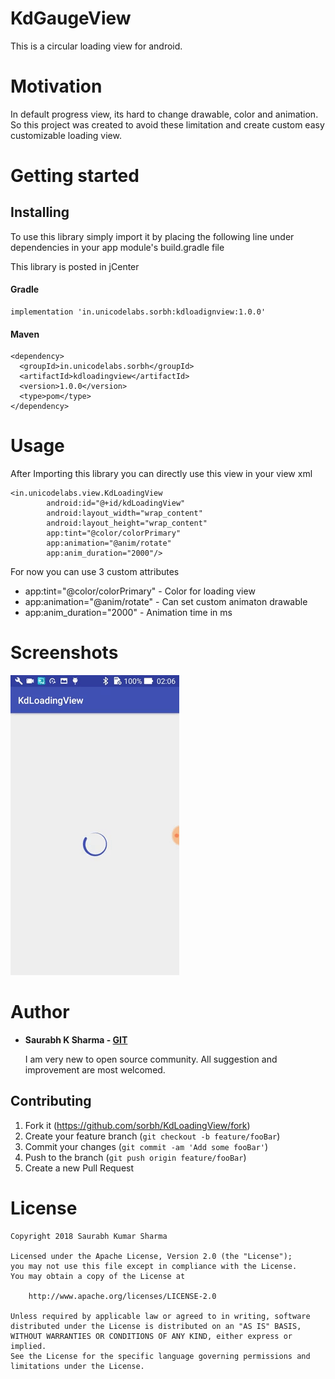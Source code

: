 # KdGaugeView
This is a circular loading view for android.
  
# Motivation

In default progress view, its hard to change drawable, color and animation. So this project was created to avoid these limitation and create custom easy customizable loading view.

# Getting started

## Installing 
To use this library simply import it by placing the following line under dependencies in your app module's build.gradle file

This library is posted in jCenter

#### Gradle
```
implementation 'in.unicodelabs.sorbh:kdloadignview:1.0.0'
```

#### Maven
```
<dependency>
  <groupId>in.unicodelabs.sorbh</groupId>
  <artifactId>kdloadingview</artifactId>
  <version>1.0.0</version>
  <type>pom</type>
</dependency>
```

# Usage

After Importing this library you can directly use this view in your view xml

    <in.unicodelabs.view.KdLoadingView
            android:id="@+id/kdLoadingView"
            android:layout_width="wrap_content"
            android:layout_height="wrap_content"
            app:tint="@color/colorPrimary"
            app:animation="@anim/rotate"
            app:anim_duration="2000"/>
            
  For now you can use 3 custom attributes

  * app:tint="@color/colorPrimary" - Color for loading view
  * app:animation="@anim/rotate" - Can set custom animaton drawable
  * app:anim_duration="2000" - Animation time in ms
  
# Screenshots
![alt text](https://github.com/sorbh/KdLoadingView/blob/master/raw/demo.gif) 

# Author
  * **Saurabh K Sharma - [GIT](https://github.com/Sorbh)**
  
      I am very new to open source community. All suggestion and improvement are most welcomed. 
  
 
## Contributing

1. Fork it (<https://github.com/sorbh/KdLoadingView/fork>)
2. Create your feature branch (`git checkout -b feature/fooBar`)
3. Commit your changes (`git commit -am 'Add some fooBar'`)
4. Push to the branch (`git push origin feature/fooBar`)
5. Create a new Pull Request


# License

```
Copyright 2018 Saurabh Kumar Sharma

Licensed under the Apache License, Version 2.0 (the "License");
you may not use this file except in compliance with the License.
You may obtain a copy of the License at

    http://www.apache.org/licenses/LICENSE-2.0

Unless required by applicable law or agreed to in writing, software
distributed under the License is distributed on an "AS IS" BASIS,
WITHOUT WARRANTIES OR CONDITIONS OF ANY KIND, either express or implied.
See the License for the specific language governing permissions and
limitations under the License.
```
